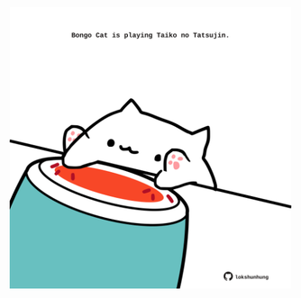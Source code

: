 <!-- built at 15/09/2024, 21:00:40 UTC -->
<p align="center">
  <img width="500" height="500" src="./ReadmeImage.svg">
</p>
